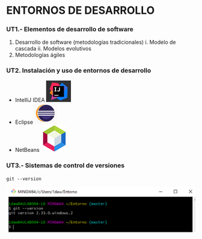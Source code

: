 # ENTORNOS DE DESARROLLO

### UT1.- Elementos de desarrollo de software

1. Desarrollo de software (metodologías tradicionales)
  i. Modelo de cascada
  ii. Modelos evolutivos
2. Metodologías ágiles

### UT2. Instalación y uso de entornos de desarrollo
* IntelliJ IDEA ![](imagenes/IDEA.PNG)
* Eclipse ![](imagenes/eclipse.PNG)
* NetBeans ![](imagenes/netbeans.PNG)

### UT3.- Sistemas de control de versiones
<code>git --version</code>

![](imagenes/imagen1.PNG)

